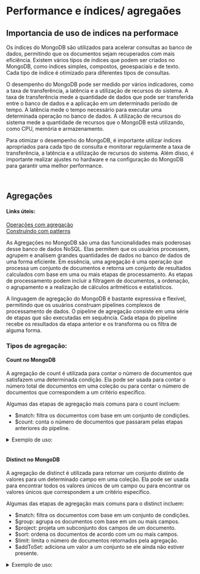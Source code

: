 # Performance e índices/ agregaões 

## Importancia de uso de indices na performace

Os índices do MongoDB são utilizados para acelerar consultas ao banco de dados, permitindo que os documentos sejam recuperados com mais eficiência. Existem vários tipos de índices que podem ser criados no MongoDB, como índices simples, compostos, geoespaciais e de texto. Cada tipo de índice é otimizado para diferentes tipos de consultas.

O desempenho do MongoDB pode ser medido por vários indicadores, como a taxa de transferência, a latência e a utilização de recursos do sistema. A taxa de transferência mede a quantidade de dados que pode ser transferida entre o banco de dados e a aplicação em um determinado período de tempo. A latência mede o tempo necessário para executar uma determinada operação no banco de dados. A utilização de recursos do sistema mede a quantidade de recursos que o MongoDB está utilizando, como CPU, memória e armazenamento.

Para otimizar o desempenho do MongoDB, é importante utilizar índices apropriados para cada tipo de consulta e monitorar regularmente a taxa de transferência, a latência e a utilização de recursos do sistema. Além disso, é importante realizar ajustes no hardware e na configuração do MongoDB para garantir uma melhor performance.

<br>

## Agregações
#### Links úteis:
[Operações com agregação](https://www.mongodb.com/docs/manual/aggregation/)<br>
[Construindo com patterns](https://www.mongodb.com/blog/post/building-with-patterns-a-summary)

As Agregações no MongoDB são uma das funcionalidades mais poderosas desse banco de dados NoSQL. Elas permitem que os usuários processem, agrupem e analisem grandes quantidades de dados no banco de dados de uma forma eficiente. Em essência, uma agregação é uma operação que processa um conjunto de documentos e retorna um conjunto de resultados calculados com base em uma ou mais etapas de processamento. As etapas de processamento podem incluir a filtragem de documentos, a ordenação, o agrupamento e a realização de cálculos aritméticos e estatísticos.

A linguagem de agregação do MongoDB é bastante expressiva e flexível, permitindo que os usuários construam pipelines complexos de processamento de dados. O pipeline de agregação consiste em uma série de etapas que são executadas em sequência. Cada etapa do pipeline recebe os resultados da etapa anterior e os transforma ou os filtra de alguma forma.





### Tipos de agregação:

#### Count no MongoDB

A agregação de count é utilizada para contar o número de documentos que satisfazem uma determinada condição. Ela pode ser usada para contar o número total de documentos em uma coleção ou para contar o número de documentos que correspondem a um critério específico.

Algumas das etapas de agregação mais comuns para o count incluem:

- $match: filtra os documentos com base em um conjunto de condições.
- $count: conta o número de documentos que passaram pelas etapas anteriores do pipeline.

<details>
<summary>Exemplo de uso:</summary>

```bash
db.collection.aggregate ([
    { $match: { status: "active" } },
    { $count: "total_active" }
])
```

</details>

<br>

#### Distinct no MongoDB

A agregação de distinct é utilizada para retornar um conjunto distinto de valores para um determinado campo em uma coleção. Ela pode ser usada para encontrar todos os valores únicos de um campo ou para encontrar os valores únicos que correspondem a um critério específico.

Algumas das etapas de agregação mais comuns para o distinct incluem:

- $match: filtra os documentos com base em um conjunto de condições.
- $group: agrupa os documentos com base em um ou mais campos.
- $project: projeta um subconjunto dos campos de um documento.
- $sort: ordena os documentos de acordo com um ou mais campos.
- $limit: limita o número de documentos retornados pela agregação.
- $addToSet: adiciona um valor a um conjunto se ele ainda não estiver presente.

<details>
<summary>Exemplo de uso:</summary>

```bash
db.collection.aggregate([
    { $match: { status: "active" } },
    { $group: { _id: "$field_name", uniqueValues: { $addToSet: "$field_name" } } },
    { $project: { _id: 0, field_name: "$_id", uniqueValues: 1 } }
])
```

</details>

<br>